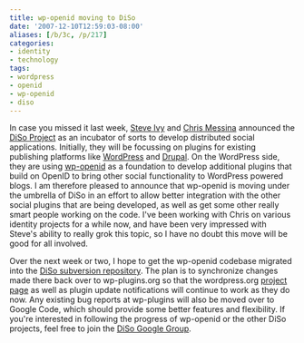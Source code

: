 ```yaml
---
title: wp-openid moving to DiSo
date: '2007-12-10T12:59:03-08:00'
aliases: [/b/3c, /p/217]
categories:
- identity
- technology
tags:
- wordpress
- openid
- wp-openid
- diso
---
```

In case you missed it last week, [Steve Ivy][] and [Chris Messina][] announced the [DiSo Project][] as an incubator of
sorts to develop distributed social applications.  Initially, they will be focussing on plugins for existing publishing
platforms like [WordPress][] and [Drupal][].  On the WordPress side, they are using [wp-openid][] as a foundation to
develop additional plugins that build on OpenID to bring other social functionality to WordPress powered blogs.  I am
therefore pleased to announce that wp-openid is moving under the umbrella of DiSo in an effort to allow better
integration with the other social plugins that are being developed, as well as get some other really smart people
working on the code.  I've been working with Chris on various identity projects for a while now, and have been very
impressed with Steve's ability to really grok this topic, so I have no doubt this move will be good for all involved.

Over the next week or two, I hope to get the wp-openid codebase migrated into the [DiSo subversion repository][].  The
plan is to synchronize changes made there back over to wp-plugins.org so that the wordpress.org [project
page][wp-openid] as well as plugin update notifications will continue to work as they do now.  Any existing bug reports
at wp-plugins will also be moved over to Google Code, which should provide some better features and flexibility.  If
you're interested in following the progress of wp-openid or the other DiSo projects, feel free to join the [DiSo Google
Group][].

[Steve Ivy]: https://web.archive.org/web/20071210/http://redmonk.net/archives/2007/12/05/diso/
[Chris Messina]: http://factoryjoe.com/blog/2007/12/06/oauth-10-openid-20-and-up-next-diso/
[DiSo Project]: http://www.diso-project.org/
[WordPress]: http://wordpress.org/
[Drupal]: http://drupal.org/
[wp-openid]: http://wordpress.org/extend/plugins/openid/
[DiSo subversion repository]: http://diso.googlecode.com/svn/wordpress/
[DiSo Google Group]: http://groups.google.com/group/diso-project
